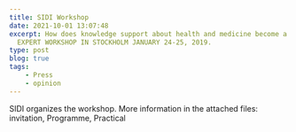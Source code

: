 ```yaml
---
title: SIDI Workshop
date: 2021-10-01 13:07:48
excerpt: How does knowledge support about health and medicine become a public good?
  EXPERT WORKSHOP IN STOCKHOLM JANUARY 24-25, 2019.
type: post
blog: true
tags:
    - Press
    - opinion
---
```

SIDI organizes the workshop.
More information in the attached files: invitation, Programme, Practical
